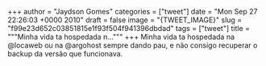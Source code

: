 
+++
author = "Jaydson Gomes"
categories = ["tweet"]
date = "Mon Sep 27 22:26:03 +0000 2010"
draft = false
image = "{TWEET_IMAGE}"
slug = "f99e23d652c03851815e1f93f504f941396dbdad"
tags = ["tweet"]
title = """Minha vida ta hospedada n..."""
+++
Minha vida ta hospedada na @locaweb ou na @argohost sempre dando pau, e não consigo recuperar o backup da versão que funcionava.

